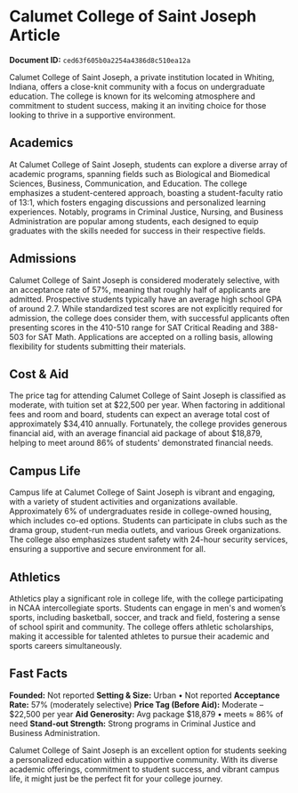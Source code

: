 # Calumet College of Saint Joseph Article

**Document ID:** `ced63f605b0a2254a4386d8c510ea12a`

Calumet College of Saint Joseph, a private institution located in Whiting, Indiana, offers a close-knit community with a focus on undergraduate education. The college is known for its welcoming atmosphere and commitment to student success, making it an inviting choice for those looking to thrive in a supportive environment.

## Academics
At Calumet College of Saint Joseph, students can explore a diverse array of academic programs, spanning fields such as Biological and Biomedical Sciences, Business, Communication, and Education. The college emphasizes a student-centered approach, boasting a student-faculty ratio of 13:1, which fosters engaging discussions and personalized learning experiences. Notably, programs in Criminal Justice, Nursing, and Business Administration are popular among students, each designed to equip graduates with the skills needed for success in their respective fields.

## Admissions
Calumet College of Saint Joseph is considered moderately selective, with an acceptance rate of 57%, meaning that roughly half of applicants are admitted. Prospective students typically have an average high school GPA of around 2.7. While standardized test scores are not explicitly required for admission, the college does consider them, with successful applicants often presenting scores in the 410-510 range for SAT Critical Reading and 388-503 for SAT Math. Applications are accepted on a rolling basis, allowing flexibility for students submitting their materials.

## Cost & Aid
The price tag for attending Calumet College of Saint Joseph is classified as moderate, with tuition set at $22,500 per year. When factoring in additional fees and room and board, students can expect an average total cost of approximately $34,410 annually. Fortunately, the college provides generous financial aid, with an average financial aid package of about $18,879, helping to meet around 86% of students' demonstrated financial needs.

## Campus Life
Campus life at Calumet College of Saint Joseph is vibrant and engaging, with a variety of student activities and organizations available. Approximately 6% of undergraduates reside in college-owned housing, which includes co-ed options. Students can participate in clubs such as the drama group, student-run media outlets, and various Greek organizations. The college also emphasizes student safety with 24-hour security services, ensuring a supportive and secure environment for all.

## Athletics
Athletics play a significant role in college life, with the college participating in NCAA intercollegiate sports. Students can engage in men's and women’s sports, including basketball, soccer, and track and field, fostering a sense of school spirit and community. The college offers athletic scholarships, making it accessible for talented athletes to pursue their academic and sports careers simultaneously.

## Fast Facts
**Founded:** Not reported
**Setting & Size:** Urban • Not reported
**Acceptance Rate:** 57% (moderately selective)
**Price Tag (Before Aid):** Moderate – $22,500 per year
**Aid Generosity:** Avg package $18,879 • meets ≈ 86% of need
**Stand-out Strength:** Strong programs in Criminal Justice and Business Administration.

Calumet College of Saint Joseph is an excellent option for students seeking a personalized education within a supportive community. With its diverse academic offerings, commitment to student success, and vibrant campus life, it might just be the perfect fit for your college journey.
